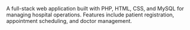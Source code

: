 A full-stack web application built with PHP, HTML, CSS, and MySQL for managing hospital operations. Features include patient registration, appointment scheduling, and doctor management.
